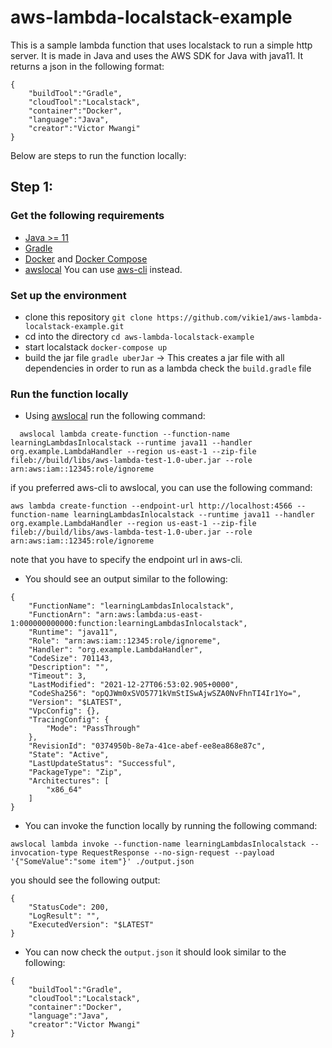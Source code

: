 # aws-lambda-localstack-example
This is a sample lambda function that uses localstack to run a simple http server.
It is made in Java and uses the AWS SDK for Java with java11.
It returns a json in the following format:
```
{
    "buildTool":"Gradle",
    "cloudTool":"Localstack",
    "container":"Docker",
    "language":"Java",
    "creator":"Victor Mwangi"
}
 ```
Below are steps to run the function locally:
## Step 1:
### Get the following requirements
- [Java >= 11](https://www.oracle.com/java/technologies/javase-jdk-11-downloads.html) 
- [Gradle](https://gradle.org/install/download)
- [Docker](https://www.docker.com/community-edition) and [Docker Compose](https://docs.docker.com/compose/install/)
- [awslocal](https://github.com/localstack/awscli-local) You can use [aws-cli](https://aws.amazon.com/cli/) instead.

### Set up the environment
- clone this repository `git clone https://github.com/vikie1/aws-lambda-localstack-example.git`
- cd into the directory `cd aws-lambda-localstack-example`
- start localstack `docker-compose up`
- build the jar file `gradle uberJar` -> This creates a jar file with all dependencies in order to run as a lambda check the `build.gradle` file

### Run the function locally
- Using [awslocal](https://github.com/localstack/awscli-local) run the following command:
```
  awslocal lambda create-function --function-name learningLambdasInlocalstack --runtime java11 --handler org.example.LambdaHandler --region us-east-1 --zip-file fileb://build/libs/aws-lambda-test-1.0-uber.jar --role arn:aws:iam::12345:role/ignoreme
```
if you preferred aws-cli to awslocal, you can use the following command:
```
aws lambda create-function --endpoint-url http://localhost:4566 --function-name learningLambdasInlocalstack --runtime java11 --handler org.example.LambdaHandler --region us-east-1 --zip-file fileb://build/libs/aws-lambda-test-1.0-uber.jar --role arn:aws:iam::12345:role/ignoreme
``` 
note that you have to specify the endpoint url in aws-cli.
- You should see an output similar to the following:
```
{
    "FunctionName": "learningLambdasInlocalstack",
    "FunctionArn": "arn:aws:lambda:us-east-1:000000000000:function:learningLambdasInlocalstack",
    "Runtime": "java11",
    "Role": "arn:aws:iam::12345:role/ignoreme",
    "Handler": "org.example.LambdaHandler",
    "CodeSize": 701143,
    "Description": "",
    "Timeout": 3,
    "LastModified": "2021-12-27T06:53:02.905+0000",
    "CodeSha256": "opQJWm0xSVO5771kVmStISwAjwSZA0NvFhnTI4Ir1Yo=",
    "Version": "$LATEST",
    "VpcConfig": {},
    "TracingConfig": {
        "Mode": "PassThrough"
    },
    "RevisionId": "0374950b-8e7a-41ce-abef-ee8ea868e87c",
    "State": "Active",
    "LastUpdateStatus": "Successful",
    "PackageType": "Zip",
    "Architectures": [
        "x86_64"
    ]
}

```
- You can invoke the function locally by running the following command:
```
awslocal lambda invoke --function-name learningLambdasInlocalstack --invocation-type RequestResponse --no-sign-request --payload '{"SomeValue":"some item"}' ./output.json
```
you should see the following output:
```
{
    "StatusCode": 200,
    "LogResult": "",
    "ExecutedVersion": "$LATEST"
}
```
- You can now check the `output.json` it should look similar to the following:
```
{
    "buildTool":"Gradle",
    "cloudTool":"Localstack",
    "container":"Docker",
    "language":"Java",
    "creator":"Victor Mwangi"
}
 ```